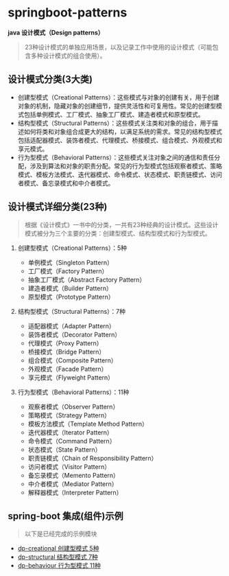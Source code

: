 # springboot-patterns

**java 设计模式（Design patterns）**

> 23种设计模式的单独应用场景，以及记录工作中使用的设计模式（可能包含多种设计模式的组合使用）。

## 设计模式分类(3大类)

* 创建型模式（Creational Patterns）：这些模式与对象的创建有关，用于创建对象的机制，隐藏对象的创建细节，提供灵活性和可复用性。常见的创建型模式包括单例模式、工厂模式、抽象工厂模式、建造者模式和原型模式。
* 结构型模式（Structural
  Patterns）：这些模式关注类和对象的组合，用于描述如何将类和对象组合成更大的结构，以满足系统的需求。常见的结构型模式包括适配器模式、装饰者模式、代理模式、桥接模式、组合模式、外观模式和享元模式。
* 行为型模式（Behavioral
  Patterns）：这些模式关注对象之间的通信和责任分配，涉及到算法和对象的职责分配。常见的行为型模式包括观察者模式、策略模式、模板方法模式、迭代器模式、命令模式、状态模式、职责链模式、访问者模式、备忘录模式和中介者模式。

## 设计模式详细分类(23种)

> 根据《设计模式》一书中的分类，一共有23种经典的设计模式。这些设计模式被分为三个主要的分类：创建型模式、结构型模式和行为型模式。

1. 创建型模式（Creational Patterns）：5种
    * 单例模式（Singleton Pattern）
    * 工厂模式（Factory Pattern）
    * 抽象工厂模式（Abstract Factory Pattern）
    * 建造者模式（Builder Pattern）
    * 原型模式（Prototype Pattern）

2. 结构型模式（Structural Patterns）：7种
    * 适配器模式（Adapter Pattern）
    * 装饰者模式（Decorator Pattern）
    * 代理模式（Proxy Pattern）
    * 桥接模式（Bridge Pattern）
    * 组合模式（Composite Pattern）
    * 外观模式（Facade Pattern）
    * 享元模式（Flyweight Pattern）

3. 行为型模式（Behavioral Patterns）：11种
    * 观察者模式（Observer Pattern）
    * 策略模式（Strategy Pattern）
    * 模板方法模式（Template Method Pattern）
    * 迭代器模式（Iterator Pattern）
    * 命令模式（Command Pattern）
    * 状态模式（State Pattern）
    * 职责链模式（Chain of Responsibility Pattern）
    * 访问者模式（Visitor Pattern）
    * 备忘录模式（Memento Pattern）
    * 中介者模式（Mediator Pattern）
    * 解释器模式（Interpreter Pattern）

## spring-boot 集成(组件)示例

> 以下是已经完成的示例模块

- [dp-creational 创建型模式 5种](./1-creational-patterns)
- [dp-structural 结构型模式 7种](./2-structural-patterns)
- [dp-behaviour  行为型模式 11种](./3-behaviour-patterns)

